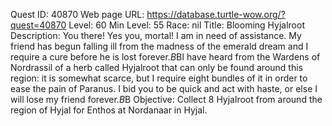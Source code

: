 Quest ID: 40870
Web page URL: https://database.turtle-wow.org/?quest=40870
Level: 60
Min Level: 55
Race: nil
Title: Blooming Hyjalroot
Description: You there! Yes you, mortal! I am in need of assistance. My friend has begun falling ill from the madness of the emerald dream and I require a cure before he is lost forever.$B$BI have heard from the Wardens of Nordrassil of a herb called Hyjalroot that can only be found around this region: it is somewhat scarce, but I require eight bundles of it in order to ease the pain of Paranus. I bid you to be quick and act with haste, or else I will lose my friend forever.$B$B<The whelp lets out a sad mewl of distress.>
Objective: Collect 8 Hyjalroot from around the region of Hyjal for Enthos at Nordanaar in Hyjal.
